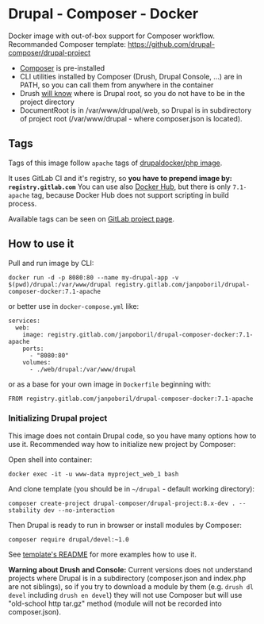 # Drupal - Composer - Docker

Docker image with out-of-box support for Composer workflow. Recommanded Composer template: https://github.com/drupal-composer/drupal-project

- [Composer](https://getcomposer.org) is pre-installed
- CLI utilities installed by Composer (Drush, Drupal Console, ...) are in PATH, so you can call them from anywhere in the container
- Drush [will know](https://github.com/iBobik/drupal-composer-docker/blob/master/drushrc.php#L4) where is Drupal root, so you do not have to be in the project directory
- DocumentRoot is in /var/www/drupal/web, so Drupal is in subdirectory of project root (/var/www/drupal - where composer.json is located).

## Tags
Tags of this image follow `apache` tags of [drupaldocker/php image](https://hub.docker.com/r/drupaldocker/php/).

It uses GitLab CI and it's registry, so **you have to prepend image by: `registry.gitlab.com`** You can use also [Docker Hub](https://hub.docker.com/r/bobik/drupal-composer), but there is only `7.1-apache` tag, because Docker Hub does not support scripting in build process.

Available tags can be seen on [GitLab project page](https://gitlab.com/janpoboril/drupal-composer-docker/container_registry).

## How to use it

Pull and run image by CLI:
```
docker run -d -p 8080:80 --name my-drupal-app -v $(pwd)/drupal:/var/www/drupal registry.gitlab.com/janpoboril/drupal-composer-docker:7.1-apache
```
or better use in `docker-compose.yml` like:
```
services:
  web:
    image: registry.gitlab.com/janpoboril/drupal-composer-docker:7.1-apache
    ports:
      - "8080:80"
    volumes:
      - ./web/drupal:/var/www/drupal
```
or as a base for your own image in `Dockerfile` beginning with:
```
FROM registry.gitlab.com/janpoboril/drupal-composer-docker:7.1-apache
```

### Initializing Drupal project

This image does not contain Drupal code, so you have many options how to use it. Recommended way how to initialize new project by Composer:

Open shell into container:
```
docker exec -it -u www-data myproject_web_1 bash
```
And clone template (you should be in `~/drupal` - default working directory):
```
composer create-project drupal-composer/drupal-project:8.x-dev . --stability dev --no-interaction
```

Then Drupal is ready to run in browser or install modules by Composer:
```
composer require drupal/devel:~1.0
```
See [template's README](https://github.com/drupal-composer/drupal-project) for more examples how to use it.

**Warning about Drush and Console:** Current versions does not understand projects where Drupal is in a subdirectory (composer.json and index.php are not siblings), so if you try to download a module by them (e.g. `drush dl devel` including `drush en devel`) they will not use Composer but will use "old-school http tar.gz" method (module will not be recorded into composer.json).
